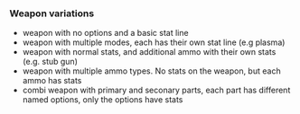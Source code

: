 ### Weapon variations

- weapon with no options and a basic stat line
- weapon with multiple modes, each has their own stat line (e.g plasma)
- weapon with normal stats, and additional ammo with their own stats (e.g. stub gun)
- weapon with multiple ammo types. No stats on the weapon, but each ammo has stats
- combi weapon with primary and seconary parts, each part has different named options, only the options have stats
